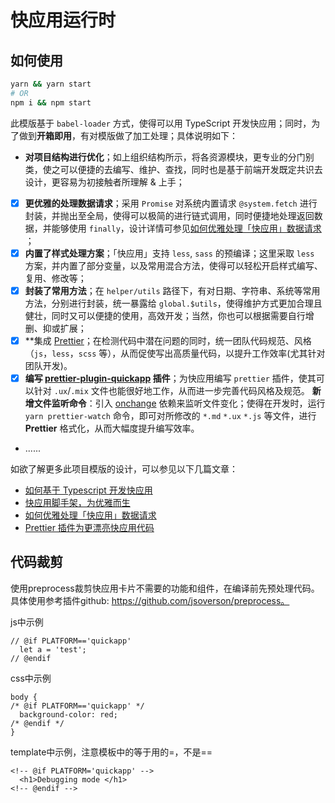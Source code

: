# 快应用运行时


## 如何使用

```bash
yarn && yarn start
# OR
npm i && npm start
```

此模版基于 `babel-loader` 方式，使得可以用 TypeScript 开发快应用；同时，为了做到**开箱即用**，有对模版做了加工处理；具体说明如下：

* **对项目结构进行优化**；如上组织结构所示，将各资源模块，更专业的分门别类，使之可以便捷的去编写、维护、查找，同时也是基于前端开发既定共识去设计，更容易为初接触者所理解 & 上手；
* [X] **更优雅的处理数据请求**；采用 `Promise` 对系统内置请求 `@system.fetch` 进行封装，并抛出至全局，使得可以极简的进行链式调用，同时便捷地处理返回数据，并能够使用 `finally`，设计详情可参见[如何优雅处理「快应用」数据请求 ](https://quickapp.lovejade.cn/how-to-elegantly-handle-quickapp-request/)；
* [X] **内置了样式处理方案**；「快应用」支持 `less`, `sass` 的预编译；这里采取 `less` 方案，并内置了部分变量，以及常用混合方法，使得可以轻松开启样式编写、复用、修改等；
* [X] **封装了常用方法**；在 `helper/utils` 路径下，有对日期、字符串、系统等常用方法，分别进行封装，统一暴露给 `global.$utils`，使得维护方式更加合理且健壮，同时又可以便捷的使用，高效开发；当然，你也可以根据需要自行增删、抑或扩展；
* [X] **集成 [Prettier](https://prettier.io/)；在检测代码中潜在问题的同时，统一团队代码规范、风格（`js`，`less`，`scss` 等），从而促使写出高质量代码，以提升工作效率(尤其针对团队开发)。
* [X] **编写 [prettier-plugin-quickapp](https://github.com/nicejade/prettier-plugin-quickapp) 插件**；为快应用编写 `prettier` 插件，使其可以针对 `.ux`/`.mix` 文件也能很好地工作，从而进一步完善代码风格及规范。
**新增文件监听命令**：引入 [onchange](https://github.com/Qard/onchange) 依赖来监听文件变化；使得在开发时，运行 `yarn prettier-watch` 命令，即可对所修改的 `*.md` `*.ux` `*.js` 等文件，进行 **Prettier** 格式化，从而大幅度提升编写效率。
* ......

如欲了解更多此项目模版的设计，可以参见以下几篇文章：

- [如何基于 Typescript 开发快应用](https://quickapp.vivo.com.cn/how-to-develop-quickapp-based-on-typescript/)
- [快应用脚手架，为优雅而生](https://quickapp.lovejade.cn/quickapp-boilerplate-template/)
- [如何优雅处理「快应用」数据请求](https://quickapp.lovejade.cn/how-to-elegantly-handle-quickapp-request/)
- [Prettier 插件为更漂亮快应用代码](https://quickapp.lovejade.cn/prettier-quickapp-plugin/)


## 代码裁剪

使用preprocess裁剪快应用卡片不需要的功能和组件，在编译前先预处理代码。具体使用参考插件github: https://github.com/jsoverson/preprocess。

js中示例

```
// @if PLATFORM=='quickapp'
  let a = 'test';
// @endif
```

css中示例
```
body {
/* @if PLATFORM=='quickapp' */
  background-color: red;
/* @endif */
}
```

template中示例，注意模板中的等于用的=，不是==
```
<!-- @if PLATFORM='quickapp' -->
  <h1>Debugging mode </h1>
<!-- @endif -->
```



